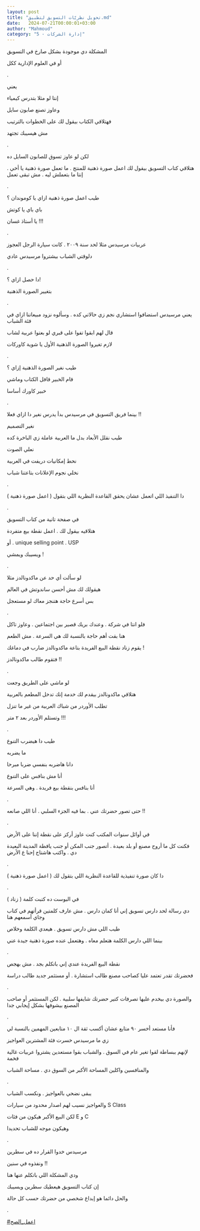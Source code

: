 ```yaml
---
layout: post
title: "تحويل نظريّات التسويق لتطبيق.md"
date:   2024-07-21T00:00:01+03:00
author: "Mahmoud"
category: "5 - إدارة الشركات"
---
```

المشكلة دي موجودة بشكل صارخ في التسويق

أو في العلوم الإدارية ككل

.

يعني

إنتا لو مثلا بتدرس كيمياء

وعاوز تصنع صابون سايل

فهتلاقي الكتاب بيقول لك على الخطوات بالترتيب

مش هيسيبك تجتهد

.

لكن لو عاوز تسوق للصابون السايل ده

هتلاقي كتاب التسويق بيقول لك اعمل صورة ذهنية للمنتج . ما
تعمل صورة ذهنية يا أخي . إنتا ما بتعملش ليه . مش تبقى تعمل

.

طيب اعمل صورة ذهنية ازاي يا كوموندان ؟

باي باي يا كوتش

يا أستاذ غسان !!!

.

عربيات مرسيدس مثلا لحد سنة ٢٠٠٩ . كانت سيارة الرجل
العجوز

دلوقتي الشباب بيشتروا مرسيدس عادي

.

دا حصل ازاي ؟!

بتغيير الصورة الذهنية

.

يعني مرسيدس استضافوا استشاري نجم زي حالاتي كده . وسألوه
نزود مبيعاتنا ازاي في فئة الشباب

قال لهم ابقوا تفوا على قبري لو بعتوا عربية لشاب

لازم تغيروا الصورة الذهنية الأول يا شوية كاوركات

.

طيب نغير الصورة الذهنية إزاي ؟

قام الخبير قافل الكتاب وماشي

خبير كاورك أساسا

.

بينما فريق التسويق في مرسيدس بدأ يدرس نغير دا ازاي
فعلا !!

نغير التصميم

طيب نقلل الأبعاد بدل ما العربية عاملة زي الباخرة
كده

نعلي الصوت

نحط إمكانيات دريفت في العربية

نخلي نجوم الإعلانات بتاعتنا شباب

.

دا التنفيذ اللي اتعمل عشان يحقق القاعدة النظرية اللي
بتقول ( اعمل صورة ذهنية )

.

في صفحة تانية من كتاب التسويق

هتلاقيه بيقول لك . اعمل نقطة بيع متفردة

أو . unique selling point . USP

ويسيبك ويمشي !

.

لو سألت أي حد عن ماكدونالدز مثلا

هيقولك لك مش أحسن ساندوتش في العالم

بس أسرع حاجة هتنجز معاك لو مستعجل

.

فلو انتا في شركة . وعندك بريك قصير بين اجتماعين . وعاوز
تاكل

هنا بقت أهم حاجة بالنسبة لك هي السرعة . مش الطعم

يقوم زناد نقطة البيع الفريدة بتاعة ماكدونالدز ضارب في
دماغك !

فتقوم طالب ماكدونالدز !!

.

لو ماشي على الطريق وجعت

هتلاقي ماكدونالدز بيقدم لك خدمة إنك تدخل المطعم
بالعربية

تطلب الأوردر من شباك العربية من غير ما تنزل

وتستلم الأوردر بعد ٢ متر !!!

.

طيب دا هيضرب التنوع

ما يضربه

دانا هاضربه بنفسي ضربا مبرحا

أنا مش بنافس على التنوع

أنا بنافس بنقطة بيع فريدة . وهي السرعة

.

حتى تصور حضرتك عني . بما فيه الجزء السلبي . أنا اللي
صانعه !!

.

في أوائل سنوات المكتب كنت عاوز أركز على نقطة إننا على
الأرض

فكنت كل ما أروح مصنع أو بلد بعيدة . أتصور جنب المكن أو
جنب يافطة المدينة البعيدة دي . واكتب هاشتاج إحنا ع الأرض

.

دا كان صورة تنفيذية للقاعدة النظرية اللي بتقول لك ( اعمل
صورة ذهنية )

.

في البوست ده كتبت كلمة ( زناد )

دي رسالة لحد دارس تسويق إني أنا كمان دارس . مش عارف
كلمتين قرأتهم في كتاب وجاي أسمعهم هنا

طيب اللي مش دارس تسويق . هيعدي الكلمة وخلاص

بينما اللي دارس الكلمة هتعلم معاه . وهتعمل عنده صورة
ذهنية جيدة عني

.

نقطة البيع الفريدة عندي إني باتكلم بجد . مش بهجص

فحضرتك تقدر تعتمد عليا كصاحب مصنع طالب استشارة . أو
مستثمر جديد طالب دراسة

.

والصورة دي بيخدم عليها تصرفات كتير حضرتك شايفها سلبية .
لكن المستثمر أو صاحب المصنع بيشوفها بشكل إيجابي جدا

.

فأنا مستعد أخسر ٩٠ متابع عشان أكسب ثقة ال ١٠ متابعين
المهمين بالنسبة لي

زي ما مرسيدس خسرت فئة المشترين العواجيز

لإنهم ببساطة لقوا تغير عام في السوق . والشباب بقوا
مستعدين يشتروا عربيات غالية فخمة

والمنافسين واكلين المساحة الأكبر من السوق دي . مساحة
الشباب

.

يبقى نضحي بالعواجيز . ونكسب الشباب

والعواجيز نسيب لهم اصدار محدود من سيارات S Class

لكن البيع الأكبر هيكون من فئات E
و C

وهيكون موجه للشباب تحديدا

.

مرسيدس خدوا القرار ده في سطرين

ونفذوه في سنين !!

ودي المشكلة اللي باتكلم عنها هنا

إن كتاب التسويق هيعطيك سطرين ويسيبك

والحل دائما هو إبداع شخصي من حضرتك حسب كل حالة

.

[<u>\#اعمل_الصح</u>](https://www.facebook.com/hashtag/%D8%A7%D8%B9%D9%85%D9%84_%D8%A7%D9%84%D8%B5%D8%AD?__eep__=6&__cft__%5b0%5d=AZUojk_L5_Jjq2cy6JjJieM4HGp4wOfXZXpDVEQWF7W-fIatiJuB9vmLfS0ushwlkbiwqmS2U2rjyslpy1426rjxUMUjwDw7vRIghEqicNPXHQQH4vlgxiWk9LTjzdIUGk3xEHgsdPPmLqNdpoe1MgGZLDhmC-L9oiv9jWvfz5_kdIcPRp1w2wGSnibcoyhpZ6A&__tn__=*NK-R)
